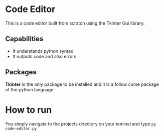 # Code Editor
This is a code editor built from scratch using the Tkinter Gui library.

## Capabilities
- It understands python syntax
- It outputs code and also errors

## Packages

**Tkinter** is the only package to be installed and it is a follow come package of the python language

# How to run
You simply navigate to the projects directory on your teminal and type `py code-editor.py`
